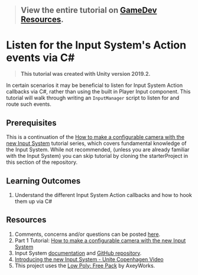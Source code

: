 > ## View the entire tutorial on [GameDev Resources](https://gamedev-resources.com/implementing-touch-with-input-systems-enhanced-touch-api/).

# Listen for the Input System's Action events via C#

> **This tutorial was created with Unity version 2019.2.**

In certain scenarios it may be beneficial to listen for Input System Action callbacks via C#, rather than using the built in Player Input component. This tutorial will walk through writing an `InputManager` script to listen for and route such events. 

## Prerequisites
This is a continuation of the [How to make a configurable camera with the new Input System](https://gamedev-resources.com/tutorials-2/) tutorial series, which covers fundamental knowledge of the Input System. While not recommended, (unless you are already familiar with the Input System) you can skip tutorial by cloning the starterProject in this section of the repository.

## Learning Outcomes

1. Understand the different Input System Action callbacks and how to hook them up via C# 

## Resources
1. Comments, concerns and/or questions can be posted [here](https://github.com/Yecats/GameDevTutorials/issues/4).
2. Part 1 Tutorial: [How to make a configurable camera with the new Input System](../How-to-make-a-configurable-camera-with-the-new-Input-System)
2.	Input System [documentation](https://docs.unity3d.com/Packages/com.unity.inputsystem@1.0/manual/index.html) and [GitHub repository](https://github.com/Unity-Technologies/InputSystem).
3. [Introducing the new Input System - Unite Copenhagen Video](https://youtu.be/hw3Gk5PoZ6A)
1. This project uses the [Low Poly: Free Pack](https://www.assetstore.unity3d.com/en/#!/content/58821) by AxeyWorks.

